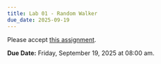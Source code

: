 ```yaml
---
title: Lab 01 - Random Walker
due_date: 2025-09-19
---
```


Please accept [this assignment](https://classroom.github.com/a/LVsEgszL).

**Due Date:** Friday, September 19, 2025 at 08:00 am.
